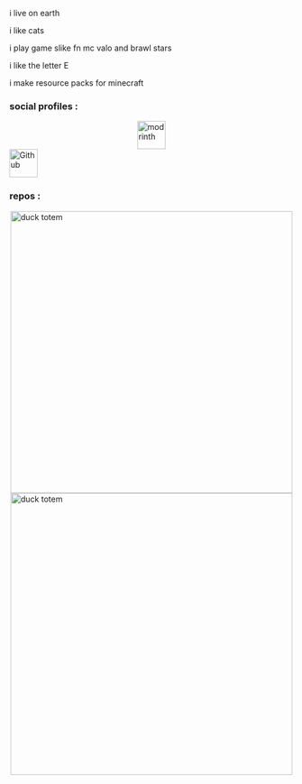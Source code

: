 i live on earth

i like cats

i play game slike fn mc valo and brawl stars

i like the letter E

i make resource packs for minecraft

### social profiles :
<a href="https://modrinth.com/user/Cool_one"><img src="https://i.imgur.com/Wi0gG3J.png" alt="modrinth" width="50" style="display: block; margin: 0 auto;"></a> <a href="https://media.istockphoto.com/id/1356466745/vector/vector-illustration-coming-soon-banner-with-clock-sign.jpg?s=612x612&w=0&k=20&c=B3zjuvyrKLWPXmadC1TptchLH6et9P9-Nrr76Pia8Lo="><img src="https://cdn.modrinth.com/data/cached_images/6a00973cc7cd2f17e0cd884253512992b78cc304.png" alt="Github" width="50"></a> 

### repos :
<a href="https://github.com/Coool-one/Duck-totem"><img src="https://github.com/Coool-one/Coool-one/assets/172918675/f313a510-7419-43ef-bdd2-e05ea822dc5d" alt="duck totem" width="500" style="display: block; margin: 0 auto;"></a>  <a href="https://github.com/Coool-one/Archived-resource-packs"><img src="https://github.com/Coool-one/Coool-one/assets/172918675/307686ea-7db5-4082-bd96-dc91b2c426d5" alt="duck totem" width="500" style="display: block; margin: 0 auto;"></a>






